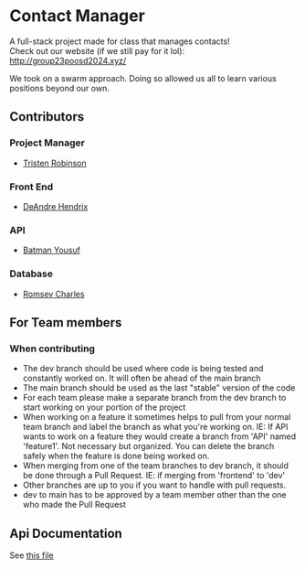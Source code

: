 # Contact Manager
A full-stack project made for class that manages contacts!<br>
Check out our website (if we still pay for it lol):<br>
<http://group23poosd2024.xyz/>

We took on a swarm approach. Doing so allowed us all to learn various positions beyond our own. 
## Contributors
### Project Manager
- [Tristen Robinson](https://github.com/tristen-robinson-ucf)
### Front End
- [DeAndre Hendrix](https://github.com/deandrehendrix)
### API
- [Batman Yousuf](https://github.com/shinobi-404)
### Database
- [Romsev Charles](https://github.com/vesmor)
## For Team members
### When contributing
- The dev branch should be used where code is being tested and constantly worked on. It will often be ahead of the main branch
- The main branch should be used as the last "stable" version of the code
- For each team please make a separate branch from the dev branch to start working on your portion of the project
- When working on a feature it sometimes helps to pull from your normal team branch and label the branch as what you're working on. IE: If API wants to work on a feature they would create a branch from 'API' named 'feature1'. Not necessary but organized. You can delete the branch safely when the feature is done being worked on.
- When merging from one of the team branches to dev branch, it should be done through a Pull Request. IE: if merging from 'frontend' to 'dev'
- Other branches are up to you if you want to handle with pull requests.
- dev to main has to be approved by a team member other than the one who made the Pull Request

## Api Documentation
See [this file](API.md)

